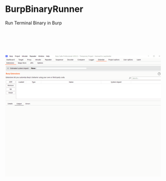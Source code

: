 # BurpBinaryRunner
Run Terminal Binary in Burp

</br>
</br>
</br>
</br>

![Alt Text](https://raw.githubusercontent.com/crazywifi/TOR_Proxy_Burp_Extension/main/TOR_Proxy_Burp_Extesnion.gif)
